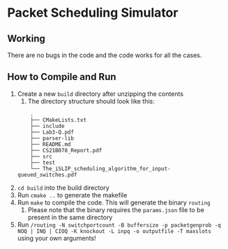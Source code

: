 # Packet Scheduling Simulator

## Working

There are no bugs in the code and the code works for all the cases.

## How to Compile and Run

1. Create a new `build` directory after unzipping the contents
   1. The directory structure should look like this:
    ```
        .
        ├── CMakeLists.txt
        ├── include
        ├── Lab3-Q.pdf
        ├── parser-lib
        ├── README.md
        ├── CS21B078_Report.pdf
        ├── src
        ├── test
        └── The_iSLIP_scheduling_algorithm_for_input-queued_switches.pdf
    ```
2. `cd build` into the build directory
3. Run `cmake ..` to generate the makefile
4. Run `make` to compile the code. This will generate the binary `routing`
   1. Please note that the binary requires the `params.json` file to be present in the same directory
5. Run `/routing -N switchportcount -B buffersize -p packetgenprob -q NOQ | INQ | CIOQ -K knockout -L inpq -o outputfile -T maxslots` using your own arguments!

